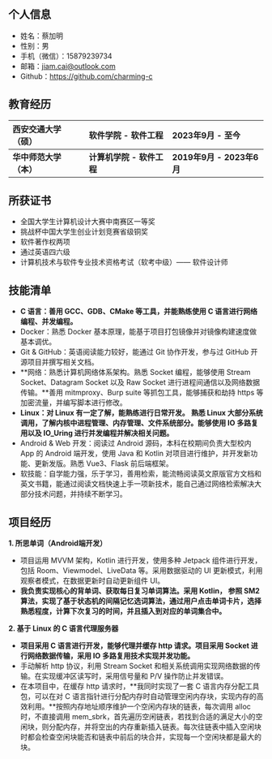 ## 个人信息

- 姓名：蔡加明
- 性别：男
- 手机（微信）：15879239734
- 邮箱：jiam.cai@outlook.com
- Github：https://github.com/charming-c

## 教育经历

| 西安交通大学（硕）     | 软件学院 - 软件工程       | 2023年9月 - 至今          |
| :--------------------- | :------------------------ | :------------------------ |
| **华中师范大学（本）** | **计算机学院 - 软件工程** | **2019年9月 - 2023年6月** |

## 所获证书

- 全国大学生计算机设计大赛中南赛区一等奖
- 挑战杯中国大学生创业计划竞赛省级铜奖
- 软件著作权两项
- 通过英语四六级
- 计算机技术与软件专业技术资格考试（软考中级）—— 软件设计师

## 技能清单

- **C 语言：善用 GCC、GDB、CMake 等工具，并能熟练使用 C 语言进行网络编程、并发编程。**
- Docker：熟悉 Docker 基本原理，能基于项目打包镜像并对镜像构建速度做基本调优。
- Git & GitHub：英语阅读能力较好，能通过 Git 协作开发，参与过 GitHub 开源项目并撰写相关文档。 
- **网络：熟悉计算机网络体系架构。熟悉 Socket 编程，能够使用 Stream Socket、Datagram Socket 以及 Raw Socket 进行进程间通信以及网络数据传输。**善用 mitmproxy、Burp suite 等抓包工具，能够捕获和劫持 https 等加密流量，并编写脚本进行修改。
- **Linux：对 Linux 有一定了解，能熟练进行日常开发。** **熟悉 Linux 大部分系统调用，了解内核中进程管理、内存管理、文件系统部分。能够使用 IO 多路复用以及 IO_Uring 进行并发编程并解决相关问题。**
- Android & Web 开发：阅读过 Android 源码，本科在校期间负责大型校内 App 的 Android 端开发，使用 Java 和 Kotlin 对项目进行维护，并开发新功能、更新发版。熟悉 Vue3、Flask 前后端框架。
- 软技能：自学能力强，乐于学习，善用检索，能流畅阅读英文原版官方文档和英文书籍，能通过阅读文档快速上手一项新技术，能自己通过网络检索解决大部分技术问题，并持续不断学习。

## 项目经历

**1. 所思单词（Android端开发）**

- 项目运用 MVVM 架构，Kotlin 进行开发，使用多种 Jetpack 组件进行开发，包括 Room、Viewmodel、LiveData 等。采用数据驱动的 UI 更新模式，利用观察者模式，在数据更新时自动更新组件 UI。
- **我负责实现核心的背单词、获取每日复习单词算法。采用 Kotlin， 参照 SM2 算法，实现了基于状态机的间隔记忆选词算法，通过用户点击单词卡片，选择熟悉程度，计算下次复习的时间，并且插入到对应的单词集合中。**

**2. 基于 Linux 的 C 语言代理服务器**

- **项目采用 C 语言进行开发，能够代理并缓存 http 请求。项目采用 Socket 进行网络数据传输，采用 IO 多路复用技术实现并发功能。**
- 手动解析 http 协议，利用 Stream Socket 和相关系统调用实现网络数据的传输。在实现缓冲区读写时，采用信号量和 P/V 操作防止并发错误。
- 在本项目中，在缓存 http 请求时，**我同时实现了一套 C 语言内存分配工具包，可以在对 C 语言指针进行分配内存时自动管理空闲内存块，实现内存的高效利用。**按照内存地址顺序维护一个空闲内存块的链表，每次调用 alloc 时，不直接调用 mem_sbrk，首先遍历空闲链表，若找到合适的满足大小的空闲块，则分配内存，并将空出的内存重新插入链表。每次往链表中插入空闲块时都会检查空闲块能否和链表中前后的块合并，实现每一个空闲块都是最大的块。

